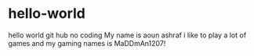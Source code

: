 # hello-world
hello world git hub no coding
My name is aoun ashraf 
i like to play a lot of games and my gaming names is MaDDmAn1207!
